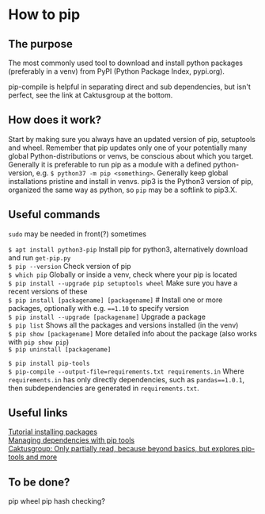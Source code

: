 # How to pip

## The purpose
The most commonly used tool to download and install python packages (preferably in a venv) from PyPI (Python Package Index, pypi.org).

pip-compile is helpful in separating direct and sub dependencies, but isn't perfect, see the link at Caktusgroup at the bottom.

## How does it work?
Start by making sure you always have an updated version of pip, setuptools and wheel. 
Remember that pip updates only one of your potentially many global Python-distributions or venvs, be conscious about which you target. Generally it is preferable to run pip as a module with a defined python-version, e.g. `$ python37 -m pip <something>`.
Generally keep global installations pristine and install in venvs.
pip3 is the Python3 version of pip, organized the same way as python, so `pip` may be a softlink to pip3.X. 

## Useful commands
`sudo` may be needed in front(?) sometimes<br/>

`$ apt install python3-pip`  Install pip for python3, alternatively download and run `get-pip.py`<br/>
`$ pip --version`  Check version of pip<br/>
`$ which pip`  Globally or inside a venv, check where your pip is located <br/>
`$ pip install --upgrade pip setuptools wheel`  Make sure you have a recent versions of these <br/>
`$ pip install [packagename] [packagename]`  # Install one or more packages, optionally with e.g. `==1.10` to specify version <br/>
`$ pip install --upgrade [packagename]`  Upgrade a package<br/>
`$ pip list`  Shows all the packages and versions installed (in the venv)<br/>
`$ pip show [packagename]`  More detailed info about the package (also works with `pip show pip`)<br/>
`$ pip uninstall [packagename]`<br/>

`$ pip install pip-tools`<br/>
`$ pip-compile --output-file=requirements.txt requirements.in`  Where `requirements.in` has only directly dependencies, such as `pandas==1.0.1`, then subdependencies are generated in `requirements.txt`.<br/>

## Useful links
[Tutorial installing packages](https://packaging.python.org/tutorials/installing-packages/)<br/>
[Managing dependencies with pip tools](https://alysivji.github.io/python-managing-dependencies-with-pip-tools.html)<br/>
[Caktusgroup: Only partially read, because beyond basics, but explores pip-tools and more](https://www.caktusgroup.com/blog/2018/09/18/python-dependency-management-pip-tools/)<br/>

## To be done?
pip wheel
pip hash checking?
